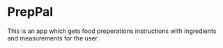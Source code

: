 # PrepPal
This is an app which gets food preperations instructions with ingredients and measurements for the user.
